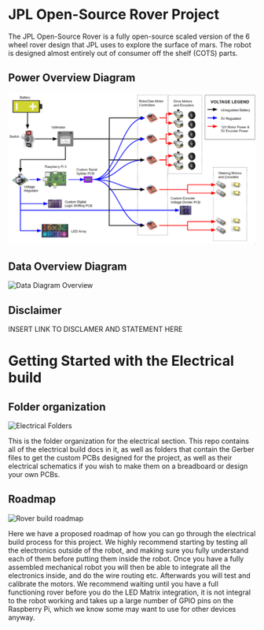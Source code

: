 # JPL Open-Source Rover Project
The JPL Open-Source Rover is a fully open-source scaled version of the 6 wheel rover design that JPL uses to explore the surface of mars. The robot is designed almost entirely out of consumer off the shelf (COTS) parts.


## Power Overview Diagram
![Power Diagram Overview](Latex%20Docs/Electrical%20Build%20Doc/Pictures/Electronics/power%20diagram.PNG)

## Data Overview Diagram
![Data Diagram Overview](https://github.jpl.nasa.gov/ejunkins/osr/blob/master/Electrical/Latex%20Docs/Electrical%20Build%20Doc/Pictures/Electronics/data%20diagram.PNG)

## Disclaimer
INSERT LINK TO DISCLAMER AND STATEMENT HERE

# Getting Started with the Electrical build

## Folder organization
![Electrical Folders](https://github.jpl.nasa.gov/ejunkins/osr/blob/master/Electrical/images/elec%20folders.png)

This is the folder organization for the electrical section. This repo contains all of the electrical build docs in it, as well as folders that contain the Gerber files to get the custom PCBs designed for the project, as well as their electrical schematics if you wish to make them on a breadboard or design your own PCBs.

## Roadmap

![Rover build roadmap](https://github.jpl.nasa.gov/ejunkins/osr/blob/master/Electrical/images/elec%20roadmap.png)

Here we have a proposed roadmap of how you can go through the electrical build process for this project. We highly recommend starting by testing all the electronics outside of the robot, and making sure you fully understand each of them before putting them inside the robot. Once you have a fully assembled mechanical robot you will then be able to integrate all the electronics inside, and do the wire routing etc. Afterwards you will test and calibrate the motors. We recommend waiting until you have a full functioning rover before you do the LED Matrix integration, it is not integral to the robot working and takes up a large number of GPIO pins on the Raspberry Pi, which we know some may want to use for other devices anyway. 